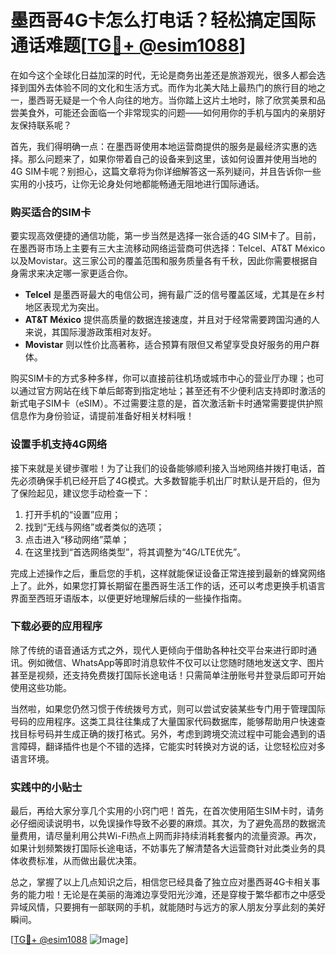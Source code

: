 # 墨西哥4G卡怎么打电话？轻松搞定国际通话难题[[TG💪+ @esim1088](https://t.me/s/esim1088)]

在如今这个全球化日益加深的时代，无论是商务出差还是旅游观光，很多人都会选择到国外去体验不同的文化和生活方式。而作为北美大陆上最热门的旅行目的地之一，墨西哥无疑是一个令人向往的地方。当你踏上这片土地时，除了欣赏美景和品尝美食外，可能还会面临一个非常现实的问题——如何用你的手机与国内的亲朋好友保持联系呢？

首先，我们得明确一点：在墨西哥使用本地运营商提供的服务是最经济实惠的选择。那么问题来了，如果你带着自己的设备来到这里，该如何设置并使用当地的4G SIM卡呢？别担心，这篇文章将为你详细解答这一系列疑问，并且告诉你一些实用的小技巧，让你无论身处何地都能畅通无阻地进行国际通话。

### 购买适合的SIM卡

要实现高效便捷的通信功能，第一步当然是选择一张合适的4G SIM卡了。目前，在墨西哥市场上主要有三大主流移动网络运营商可供选择：Telcel、AT&T México以及Movistar。这三家公司的覆盖范围和服务质量各有千秋，因此你需要根据自身需求来决定哪一家更适合你。

- **Telcel** 是墨西哥最大的电信公司，拥有最广泛的信号覆盖区域，尤其是在乡村地区表现尤为突出。
- **AT&T México** 提供高质量的数据连接速度，并且对于经常需要跨国沟通的人来说，其国际漫游政策相对友好。
- **Movistar** 则以性价比高著称，适合预算有限但又希望享受良好服务的用户群体。

购买SIM卡的方式多种多样，你可以直接前往机场或城市中心的营业厅办理；也可以通过官方网站在线下单后邮寄到指定地址；甚至还有不少便利店支持即时激活的新式电子SIM卡（eSIM）。不过需要注意的是，首次激活新卡时通常需要提供护照信息作为身份验证，请提前准备好相关材料哦！

### 设置手机支持4G网络

接下来就是关键步骤啦！为了让我们的设备能够顺利接入当地网络并拨打电话，首先必须确保手机已经开启了4G模式。大多数智能手机出厂时默认是开启的，但为了保险起见，建议您手动检查一下：

1. 打开手机的“设置”应用；
2. 找到“无线与网络”或者类似的选项；
3. 点击进入“移动网络”菜单；
4. 在这里找到“首选网络类型”，将其调整为“4G/LTE优先”。

完成上述操作之后，重启您的手机，这样就能保证设备正常连接到最新的蜂窝网络上了。此外，如果您打算长期留在墨西哥生活工作的话，还可以考虑更换手机语言界面至西班牙语版本，以便更好地理解后续的一些操作指南。

### 下载必要的应用程序

除了传统的语音通话方式之外，现代人更倾向于借助各种社交平台来进行即时通讯。例如微信、WhatsApp等即时消息软件不仅可以让您随时随地发送文字、图片甚至是视频，还支持免费拨打国际长途电话！只需简单注册账号并登录后即可开始使用这些功能。

当然啦，如果您仍然习惯于传统拨号方式，则可以尝试安装某些专门用于管理国际号码的应用程序。这类工具往往集成了大量国家代码数据库，能够帮助用户快速查找目标号码并生成正确的拨打格式。另外，考虑到跨境交流过程中可能会遇到的语言障碍，翻译插件也是个不错的选择，它能实时转换对方说的话，让您轻松应对多语言环境。

### 实践中的小贴士

最后，再给大家分享几个实用的小窍门吧！首先，在首次使用陌生SIM卡时，请务必仔细阅读说明书，以免误操作导致不必要的麻烦。其次，为了避免高昂的数据流量费用，请尽量利用公共Wi-Fi热点上网而非持续消耗套餐内的流量资源。再次，如果计划频繁拨打国际长途电话，不妨事先了解清楚各大运营商针对此类业务的具体收费标准，从而做出最优决策。

总之，掌握了以上几点知识之后，相信您已经具备了独立应对墨西哥4G卡相关事务的能力啦！无论是在美丽的海滩边享受阳光沙滩，还是穿梭于繁华都市之中感受异域风情，只要拥有一部联网的手机，就能随时与远方的家人朋友分享此刻的美好瞬间。

[[TG💪+ @esim1088](https://t.me/s/esim1088) ![Image](https://i.postimg.cc/4NQfJmqS/Snipaste-2025-05-13-00-14-12.png)]